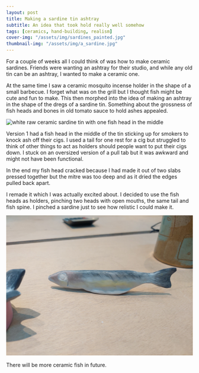 ```yaml
---
layout: post
title: Making a sardine tin ashtray 
subtitle: An idea that took hold really well somehow 
tags: [ceramics, hand-building, realism]
cover-img: "/assets/img/sardines_painted.jpg"
thumbnail-img: "/assets/img/a_sardine.jpg"
---
```


For a couple of weeks all I could think of was how to make ceramic sardines. Friends were wanting an ashtray for their studio, and while any old tin can be an ashtray, I wanted to make a ceramic one. 

At the same time I saw a ceramic mosquito incense holder in the shape of a small barbecue. I forget what was on the grill but I thought fish might be cute and fun to make. This then morphed into the idea of making an ashtray in the shape of the dregs of a sardine tin. Something about the grossness of fish heads and bones in old tomato sauce to hold ashes appealed. 

![white raw ceramic sardine tin with one fish head in the middle](assets/img/sardine1.jpg)

Version 1 had a fish head in the middle of the tin sticking up for smokers to knock ash off their cigs. I used a tail for one rest for a cig but struggled to think of other things to act as holders should people want to put their cigs down. I stuck on an oversized version of a pull tab but it was awkward and might not have been functional. 

In the end my fish head cracked because I had made it out of two slabs pressed together but the mitre was too deep and as it dried the edges pulled back apart. 

I remade it which I was actually excited about. I decided to use the fish heads as holders, pinching two heads with open mouths, the same tail and fish spine. I pinched a sardine just to see how relistic I could make it. 

![unfired painted cermaic sardine](assets/img/a_sardine.jpg)

There will be more ceramic fish in future. 

